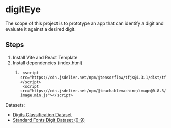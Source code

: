 # digitEye

The scope of this project is to prototype an app that can identify a digit and evaluate it against
a desired digit.

## Steps

1. Install Vite and React Template
2. Install dependencies (index.html)
   1. ```
       <script src="https://cdn.jsdelivr.net/npm/@tensorflow/tfjs@1.3.1/dist/tf.min.js"></script>
       <script src="https://cdn.jsdelivr.net/npm/@teachablemachine/image@0.8.3/dist/teachablemachine-image.min.js"></script>
      ```

Datasets:

- [Digits Classification Dataset](https://www.kaggle.com/datasets/ox0000dead/numbers-classification-dataset)
- [Standard Fonts Digit Dataset (0-9)](https://www.kaggle.com/datasets/preatcher/standard-fonts-digit-dataset-09)
